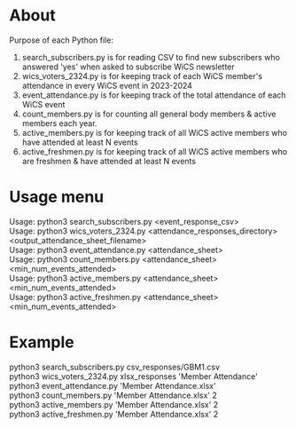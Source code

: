 # About
Purpose of each Python file:
<ol>
    <li>search_subscribers.py is for reading CSV to find new subscribers who answered 'yes' when asked to subscribe WiCS newsletter</li>
    <li>wics_voters_2324.py is for keeping track of each WiCS member's attendance in every WiCS event in 2023-2024</li>
    <li>event_attendance.py is for keeping track of the total attendance of each WiCS event</li>
    <li>count_members.py is for counting all general body members & active members each year.</li>
    <li>active_members.py is for keeping track of all WiCS active members who have attended at least N events</li>
    <li>active_freshmen.py is for keeping track of all WiCS active members who are freshmen & have attended at least N events</li>
</ol>

# Usage menu
Usage: python3 search_subscribers.py <event_response_csv>
<br>Usage: python3 wics_voters_2324.py <attendance_responses_directory> <output_attendance_sheet_filename>
<br>Usage: python3 event_attendance.py <attendance_sheet>
<br>Usage: python3 count_members.py <attendance_sheet> <min_num_events_attended>
<br>Usage: python3 active_members.py <attendance_sheet> <min_num_events_attended>
<br>Usage: python3 active_freshmen.py <attendance_sheet> <min_num_events_attended>

# Example
python3 search_subscribers.py csv_responses/GBM1.csv
<br>python3 wics_voters_2324.py xlsx_responses 'Member Attendance'
<br>python3 event_attendance.py 'Member Attendance.xlsx'
<br>python3 count_members.py 'Member Attendance.xlsx' 2
<br>python3 active_members.py 'Member Attendance.xlsx' 2
<br>python3 active_freshmen.py 'Member Attendance.xlsx' 2
